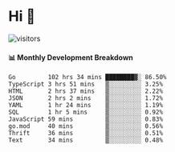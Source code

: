 # Hi 👋
 
![visitors](https://visitor-badge.glitch.me/badge?page_id=sorcererxw.sorcererx)

#### 📊 Monthly Development Breakdown

<!--START_SECTION:waka-->
```text
Go         102 hrs 34 mins ████████▓░ 86.50%
TypeScript 3 hrs 51 mins   ▒░░░░░░░░░ 3.25%
HTML       2 hrs 37 mins   ▒░░░░░░░░░ 2.22%
JSON       2 hrs 2 mins    ▒░░░░░░░░░ 1.72%
YAML       1 hr 24 mins    ▒░░░░░░░░░ 1.19%
SQL        1 hr 5 mins     ▒░░░░░░░░░ 0.92%
JavaScript 59 mins         ▒░░░░░░░░░ 0.83%
go.mod     40 mins         ▒░░░░░░░░░ 0.56%
Thrift     36 mins         ▒░░░░░░░░░ 0.51%
Text       34 mins         ▒░░░░░░░░░ 0.48%
```
<!--END_SECTION:waka-->
